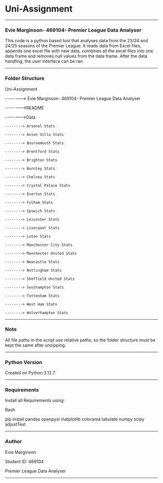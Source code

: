 # Uni-Assignment

---



### Evie Marginson- 469104- Premier League Data Analyser

This code is a python based tool that analyses data from the 23/24 and 24/25 seasons of the Premier League. It reads data from Excel files, appends one excel file with new data, combines all the excel files into one data frame and removes null values from the data frame. After the data handling, the user interface can be ran. 

---

### Folder Structure

Uni-Assignment

--------> Evie Marginson- 469104- Premier League Data Analyser

-------->README

-------->Data

    --------> Arsenal Stats

    --------> Aston Villa Stats

    --------> Bournemouth Stats

    --------> Brentford Stats

    --------> Brighton Stats

    --------> Burnley Stats

    --------> Chelsea Stats

    --------> Crystal Palace Stats

    --------> Everton Stats

    --------> Fulham Stats

    --------> Ipswich Stats

    --------> Leicester Stats

    --------> Liverpool Stats

    --------> Luton Stats

    --------> Manchester City Stats

    --------> Manchester United Stats

    --------> Newcastle Stats

    --------> Nottingham Stats

    --------> Sheffield United Stats

    --------> Southampton Stats

    --------> Tottenham Stats

    --------> West Ham Stats

    --------> Wolverhampton Stats

---

### Note

All file paths in the script use relative paths, so the folder structure must be kept the same after unzipping.

---

### Python Version

Created on Python 3.12.7

---

### Requirements

Install all Requirements using:

Bash

pip install pandas openpyxl matplotlib colorama tabulate numpy scipy adjustText

---

### Author

Evie Marginson

Student ID: 469104

Premier League Data Analyser

---
